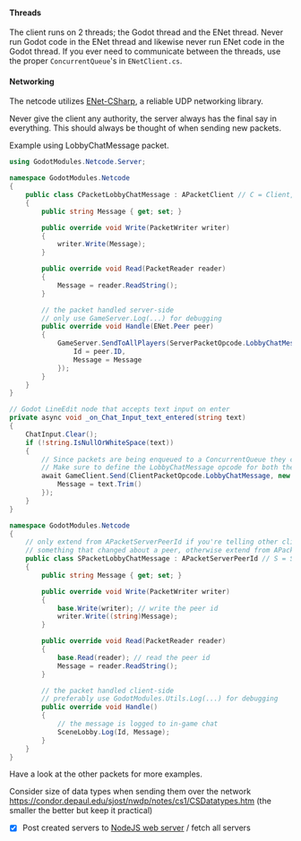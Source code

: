 #### Threads
The client runs on 2 threads; the Godot thread and the ENet thread. Never run Godot code in the ENet thread and likewise never run ENet code in the Godot thread. If you ever need to communicate between the threads, use the proper `ConcurrentQueue`'s in `ENetClient.cs`.

#### Networking
The netcode utilizes [ENet-CSharp](https://github.com/SoftwareGuy/ENet-CSharp/blob/master/DOCUMENTATION.md), a reliable UDP networking library.

Never give the client any authority, the server always has the final say in everything. This should always be thought of when sending new packets.

Example using LobbyChatMessage packet.
```cs
using GodotModules.Netcode.Server;

namespace GodotModules.Netcode 
{
    public class CPacketLobbyChatMessage : APacketClient // C = Client, A = abstract
    {
        public string Message { get; set; }

        public override void Write(PacketWriter writer)
        {
            writer.Write(Message);
        }

        public override void Read(PacketReader reader)
        {
            Message = reader.ReadString();
        }

        // the packet handled server-side
        // only use GameServer.Log(...) for debugging
        public override void Handle(ENet.Peer peer)
        {
            GameServer.SendToAllPlayers(ServerPacketOpcode.LobbyChatMessage, new SPacketLobbyChatMessage {
                Id = peer.ID,
                Message = Message
            });
        }
    }
}
```

```cs
// Godot LineEdit node that accepts text input on enter
private async void _on_Chat_Input_text_entered(string text)
{
    ChatInput.Clear();
    if (!string.IsNullOrWhiteSpace(text))
    {
        // Since packets are being enqueued to a ConcurrentQueue they can be called from any thread
        // Make sure to define the LobbyChatMessage opcode for both the client and server in _Opcodes.cs
        await GameClient.Send(ClientPacketOpcode.LobbyChatMessage, new CPacketLobbyChatMessage {
            Message = text.Trim()
        });
    }
}
```

```cs
namespace GodotModules.Netcode 
{
    // only extend from APacketServerPeerId if you're telling other clients about
    // something that changed about a peer, otherwise extend from APacketServer
    public class SPacketLobbyChatMessage : APacketServerPeerId // S = Server
    {
        public string Message { get; set; }

        public override void Write(PacketWriter writer)
        {
            base.Write(writer); // write the peer id
            writer.Write((string)Message);
        }

        public override void Read(PacketReader reader)
        {
            base.Read(reader); // read the peer id
            Message = reader.ReadString();
        }

        // the packet handled client-side
        // preferably use GodotModules.Utils.Log(...) for debugging
        public override void Handle()
        {
            // the message is logged to in-game chat
            SceneLobby.Log(Id, Message);
        }
    }
}
```

Have a look at the other packets for more examples.

Consider size of data types when sending them over the network https://condor.depaul.edu/sjost/nwdp/notes/cs1/CSDatatypes.htm (the smaller the better but keep it practical)

- [x] Post created servers to [NodeJS web server](https://github.com/valkyrienyanko/GodotListServers) / fetch all servers
